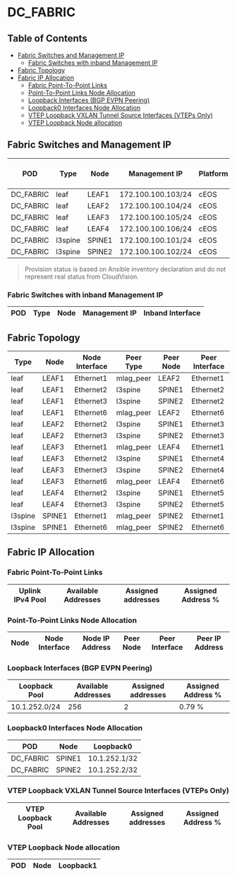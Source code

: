 # DC_FABRIC

## Table of Contents

- [Fabric Switches and Management IP](#fabric-switches-and-management-ip)
  - [Fabric Switches with inband Management IP](#fabric-switches-with-inband-management-ip)
- [Fabric Topology](#fabric-topology)
- [Fabric IP Allocation](#fabric-ip-allocation)
  - [Fabric Point-To-Point Links](#fabric-point-to-point-links)
  - [Point-To-Point Links Node Allocation](#point-to-point-links-node-allocation)
  - [Loopback Interfaces (BGP EVPN Peering)](#loopback-interfaces-bgp-evpn-peering)
  - [Loopback0 Interfaces Node Allocation](#loopback0-interfaces-node-allocation)
  - [VTEP Loopback VXLAN Tunnel Source Interfaces (VTEPs Only)](#vtep-loopback-vxlan-tunnel-source-interfaces-vteps-only)
  - [VTEP Loopback Node allocation](#vtep-loopback-node-allocation)

## Fabric Switches and Management IP

| POD | Type | Node | Management IP | Platform | Provisioned in CloudVision | Serial Number |
| --- | ---- | ---- | ------------- | -------- | -------------------------- | ------------- |
| DC_FABRIC | leaf | LEAF1 | 172.100.100.103/24 | cEOS | Provisioned | - |
| DC_FABRIC | leaf | LEAF2 | 172.100.100.104/24 | cEOS | Provisioned | - |
| DC_FABRIC | leaf | LEAF3 | 172.100.100.105/24 | cEOS | Provisioned | - |
| DC_FABRIC | leaf | LEAF4 | 172.100.100.106/24 | cEOS | Provisioned | - |
| DC_FABRIC | l3spine | SPINE1 | 172.100.100.101/24 | cEOS | Provisioned | - |
| DC_FABRIC | l3spine | SPINE2 | 172.100.100.102/24 | cEOS | Provisioned | - |

> Provision status is based on Ansible inventory declaration and do not represent real status from CloudVision.

### Fabric Switches with inband Management IP

| POD | Type | Node | Management IP | Inband Interface |
| --- | ---- | ---- | ------------- | ---------------- |

## Fabric Topology

| Type | Node | Node Interface | Peer Type | Peer Node | Peer Interface |
| ---- | ---- | -------------- | --------- | ----------| -------------- |
| leaf | LEAF1 | Ethernet1 | mlag_peer | LEAF2 | Ethernet1 |
| leaf | LEAF1 | Ethernet2 | l3spine | SPINE1 | Ethernet2 |
| leaf | LEAF1 | Ethernet3 | l3spine | SPINE2 | Ethernet2 |
| leaf | LEAF1 | Ethernet6 | mlag_peer | LEAF2 | Ethernet6 |
| leaf | LEAF2 | Ethernet2 | l3spine | SPINE1 | Ethernet3 |
| leaf | LEAF2 | Ethernet3 | l3spine | SPINE2 | Ethernet3 |
| leaf | LEAF3 | Ethernet1 | mlag_peer | LEAF4 | Ethernet1 |
| leaf | LEAF3 | Ethernet2 | l3spine | SPINE1 | Ethernet4 |
| leaf | LEAF3 | Ethernet3 | l3spine | SPINE2 | Ethernet4 |
| leaf | LEAF3 | Ethernet6 | mlag_peer | LEAF4 | Ethernet6 |
| leaf | LEAF4 | Ethernet2 | l3spine | SPINE1 | Ethernet5 |
| leaf | LEAF4 | Ethernet3 | l3spine | SPINE2 | Ethernet5 |
| l3spine | SPINE1 | Ethernet1 | mlag_peer | SPINE2 | Ethernet1 |
| l3spine | SPINE1 | Ethernet6 | mlag_peer | SPINE2 | Ethernet6 |

## Fabric IP Allocation

### Fabric Point-To-Point Links

| Uplink IPv4 Pool | Available Addresses | Assigned addresses | Assigned Address % |
| ---------------- | ------------------- | ------------------ | ------------------ |

### Point-To-Point Links Node Allocation

| Node | Node Interface | Node IP Address | Peer Node | Peer Interface | Peer IP Address |
| ---- | -------------- | --------------- | --------- | -------------- | --------------- |

### Loopback Interfaces (BGP EVPN Peering)

| Loopback Pool | Available Addresses | Assigned addresses | Assigned Address % |
| ------------- | ------------------- | ------------------ | ------------------ |
| 10.1.252.0/24 | 256 | 2 | 0.79 % |

### Loopback0 Interfaces Node Allocation

| POD | Node | Loopback0 |
| --- | ---- | --------- |
| DC_FABRIC | SPINE1 | 10.1.252.1/32 |
| DC_FABRIC | SPINE2 | 10.1.252.2/32 |

### VTEP Loopback VXLAN Tunnel Source Interfaces (VTEPs Only)

| VTEP Loopback Pool | Available Addresses | Assigned addresses | Assigned Address % |
| --------------------- | ------------------- | ------------------ | ------------------ |

### VTEP Loopback Node allocation

| POD | Node | Loopback1 |
| --- | ---- | --------- |
